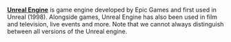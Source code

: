 [**Unreal Engine**](https://www.unrealengine.com/en-US) is game engine developed by Epic Games and first used in Unreal (1998). Alongside games, Unreal Engine has also been used in film and television, live events and more. Note that we cannot always distinguish between all versions of the Unreal engine.
